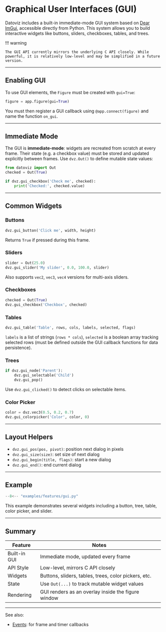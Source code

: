 # Graphical User Interfaces (GUI)

Datoviz includes a built-in immediate-mode GUI system based on [Dear ImGui](https://github.com/ocornut/imgui), accessible directly from Python. This system allows you to build interactive widgets like buttons, sliders, checkboxes, tables, and trees.

!!! warning

    The GUI API currently mirrors the underlying C API closely. While powerful, it is relatively low-level and may be simplified in a future version.

---

## Enabling GUI

To use GUI elements, the `Figure` must be created with `gui=True`:

```python
figure = app.figure(gui=True)
```

You must then register a GUI callback using `@app.connect(figure)` and name the function `on_gui`.

---

## Immediate Mode

The GUI is **immediate-mode**: widgets are recreated from scratch at every frame. Their state (e.g. a checkbox value) must be stored and updated explicitly between frames. Use `dvz.Out()` to define mutable state values:

```python
from datoviz import Out
checked = Out(True)

if dvz.gui_checkbox('Check me', checked):
    print('Checked:', checked.value)
```

---

## Common Widgets

### Buttons

```python
dvz.gui_button('Click me', width, height)
```

Returns `True` if pressed during this frame.

### Sliders

```python
slider = Out(25.0)
dvz.gui_slider('My slider', 0.0, 100.0, slider)
```

Also supports `vec2`, `vec3`, `vec4` versions for multi-axis sliders.

### Checkboxes

```python
checked = Out(True)
dvz.gui_checkbox('Checkbox', checked)
```

### Tables

```python
dvz.gui_table('Table', rows, cols, labels, selected, flags)
```

`labels` is a list of strings (`rows * cols`), `selected` is a boolean array tracking selected rows (must be defined outside the GUI callback functions for data persistence).

### Trees

```python
if dvz.gui_node('Parent'):
    dvz.gui_selectable('Child')
    dvz.gui_pop()
```

Use `dvz.gui_clicked()` to detect clicks on selectable items.

### Color Picker

```python
color = dvz.vec3(0.5, 0.2, 0.7)
dvz.gui_colorpicker('Color', color, 0)
```

---

## Layout Helpers

* `dvz.gui_pos(pos, pivot)`: position next dialog in pixels
* `dvz.gui_size(size)`: set size of next dialog
* `dvz.gui_begin(title, flags)`: start a new dialog
* `dvz.gui_end()`: end current dialog

---

## Example

```python
--8<-- "examples/features/gui.py"
```

This example demonstrates several widgets including a button, tree, table, color picker, and slider.

---

## Summary

| Feature      | Notes                                                |
| ------------ | ---------------------------------------------------- |
| Built-in GUI | Immediate mode, updated every frame                  |
| API Style    | Low-level, mirrors C API closely                     |
| Widgets      | Buttons, sliders, tables, trees, color pickers, etc. |
| State        | Use `Out(...)` to track mutable widget values        |
| Rendering    | GUI renders as an overlay inside the figure window   |

---

See also:

* [Events](events.md): for frame and timer callbacks
